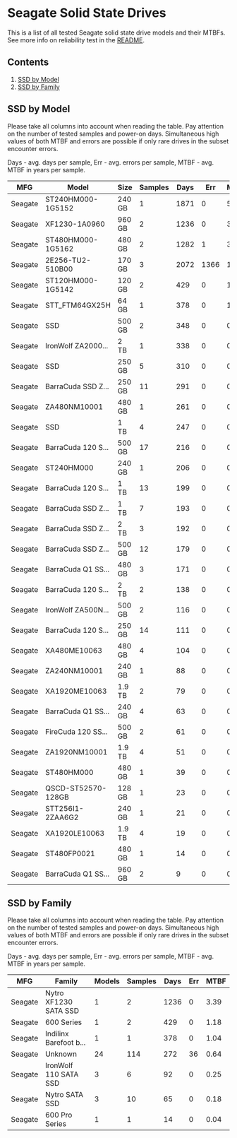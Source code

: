Seagate Solid State Drives
==========================

This is a list of all tested Seagate solid state drive models and their MTBFs. See
more info on reliability test in the [README](https://github.com/linuxhw/SMART).

Contents
--------

1. [ SSD by Model  ](#ssd-by-model)
2. [ SSD by Family ](#ssd-by-family)

SSD by Model
------------

Please take all columns into account when reading the table. Pay attention on the
number of tested samples and power-on days. Simultaneous high values of both MTBF
and errors are possible if only rare drives in the subset encounter errors.

Days - avg. days per sample,
Err  - avg. errors per sample,
MTBF - avg. MTBF in years per sample.

| MFG       | Model              | Size   | Samples | Days  | Err   | MTBF |
|-----------|--------------------|--------|---------|-------|-------|------|
| Seagate   | ST240HM000-1G5152  | 240 GB | 1       | 1871  | 0     | 5.13   |
| Seagate   | XF1230-1A0960      | 960 GB | 2       | 1236  | 0     | 3.39   |
| Seagate   | ST480HM000-1G5162  | 480 GB | 2       | 1282  | 1     | 3.20   |
| Seagate   | 2E256-TU2-510B00   | 170 GB | 3       | 2072  | 1366  | 1.85   |
| Seagate   | ST120HM000-1G5142  | 120 GB | 2       | 429   | 0     | 1.18   |
| Seagate   | STT_FTM64GX25H     | 64 GB  | 1       | 378   | 0     | 1.04   |
| Seagate   | SSD                | 500 GB | 2       | 348   | 0     | 0.95   |
| Seagate   | IronWolf ZA2000... | 2 TB   | 1       | 338   | 0     | 0.93   |
| Seagate   | SSD                | 250 GB | 5       | 310   | 0     | 0.85   |
| Seagate   | BarraCuda SSD Z... | 250 GB | 11      | 291   | 0     | 0.80   |
| Seagate   | ZA480NM10001       | 480 GB | 1       | 261   | 0     | 0.72   |
| Seagate   | SSD                | 1 TB   | 4       | 247   | 0     | 0.68   |
| Seagate   | BarraCuda 120 S... | 500 GB | 17      | 216   | 0     | 0.59   |
| Seagate   | ST240HM000         | 240 GB | 1       | 206   | 0     | 0.56   |
| Seagate   | BarraCuda 120 S... | 1 TB   | 13      | 199   | 0     | 0.55   |
| Seagate   | BarraCuda SSD Z... | 1 TB   | 7       | 193   | 0     | 0.53   |
| Seagate   | BarraCuda SSD Z... | 2 TB   | 3       | 192   | 0     | 0.53   |
| Seagate   | BarraCuda SSD Z... | 500 GB | 12      | 179   | 0     | 0.49   |
| Seagate   | BarraCuda Q1 SS... | 480 GB | 3       | 171   | 0     | 0.47   |
| Seagate   | BarraCuda 120 S... | 2 TB   | 2       | 138   | 0     | 0.38   |
| Seagate   | IronWolf ZA500N... | 500 GB | 2       | 116   | 0     | 0.32   |
| Seagate   | BarraCuda 120 S... | 250 GB | 14      | 111   | 0     | 0.31   |
| Seagate   | XA480ME10063       | 480 GB | 4       | 104   | 0     | 0.29   |
| Seagate   | ZA240NM10001       | 240 GB | 1       | 88    | 0     | 0.24   |
| Seagate   | XA1920ME10063      | 1.9 TB | 2       | 79    | 0     | 0.22   |
| Seagate   | BarraCuda Q1 SS... | 240 GB | 4       | 63    | 0     | 0.17   |
| Seagate   | FireCuda 120 SS... | 500 GB | 2       | 61    | 0     | 0.17   |
| Seagate   | ZA1920NM10001      | 1.9 TB | 4       | 51    | 0     | 0.14   |
| Seagate   | ST480HM000         | 480 GB | 1       | 39    | 0     | 0.11   |
| Seagate   | QSCD-ST52570-128GB | 128 GB | 1       | 23    | 0     | 0.06   |
| Seagate   | STT256I1-2ZAA6G2   | 240 GB | 1       | 21    | 0     | 0.06   |
| Seagate   | XA1920LE10063      | 1.9 TB | 4       | 19    | 0     | 0.05   |
| Seagate   | ST480FP0021        | 480 GB | 1       | 14    | 0     | 0.04   |
| Seagate   | BarraCuda Q1 SS... | 960 GB | 2       | 9     | 0     | 0.03   |

SSD by Family
-------------

Please take all columns into account when reading the table. Pay attention on the
number of tested samples and power-on days. Simultaneous high values of both MTBF
and errors are possible if only rare drives in the subset encounter errors.

Days - avg. days per sample,
Err  - avg. errors per sample,
MTBF - avg. MTBF in years per sample.

| MFG       | Family                 | Models | Samples | Days  | Err   | MTBF |
|-----------|------------------------|--------|---------|-------|-------|------|
| Seagate   | Nytro XF1230 SATA SSD  | 1      | 2       | 1236  | 0     | 3.39   |
| Seagate   | 600 Series             | 1      | 2       | 429   | 0     | 1.18   |
| Seagate   | Indilinx Barefoot b... | 1      | 1       | 378   | 0     | 1.04   |
| Seagate   | Unknown                | 24     | 114     | 272   | 36    | 0.64   |
| Seagate   | IronWolf 110 SATA SSD  | 3      | 6       | 92    | 0     | 0.25   |
| Seagate   | Nytro SATA SSD         | 3      | 10      | 65    | 0     | 0.18   |
| Seagate   | 600 Pro Series         | 1      | 1       | 14    | 0     | 0.04   |
